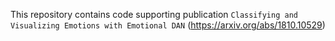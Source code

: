 This repository contains code supporting publication `Classifying and Visualizing Emotions with Emotional DAN` (https://arxiv.org/abs/1810.10529) 

